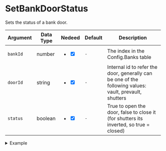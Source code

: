 # SetBankDoorStatus

Sets the status of a bank door.

| Argument | Data Type | Nedeed                                                                       | Default | Description                                                                                            |
| -------- | --------- | ---------------------------------------------------------------------------- | ------- | ------------------------------------------------------------------------------------------------------ |
| `bankId` | number    | <ul class="contains-task-list"><li><input type="checkbox" checked></li></ul> | `-`     | The index in the Config.Banks table                                                                    |
| `doorId` | string    | <ul class="contains-task-list"><li><input type="checkbox" checked></li></ul> | `-`     | Internal id to refer the door, generally can be one of the following values: vault, prevault, shutters |
| `status` | boolean   | <ul class="contains-task-list"><li><input type="checkbox" checked></li></ul> | `-`     | True to open the door, false to close it (for shutters its inverted, so true = closed)                 |

<details>

<summary>Example</summary>

```lua
exports["utility_bank"]:SetBankDoorStatus(1, "shutters", true)
```

</details>
